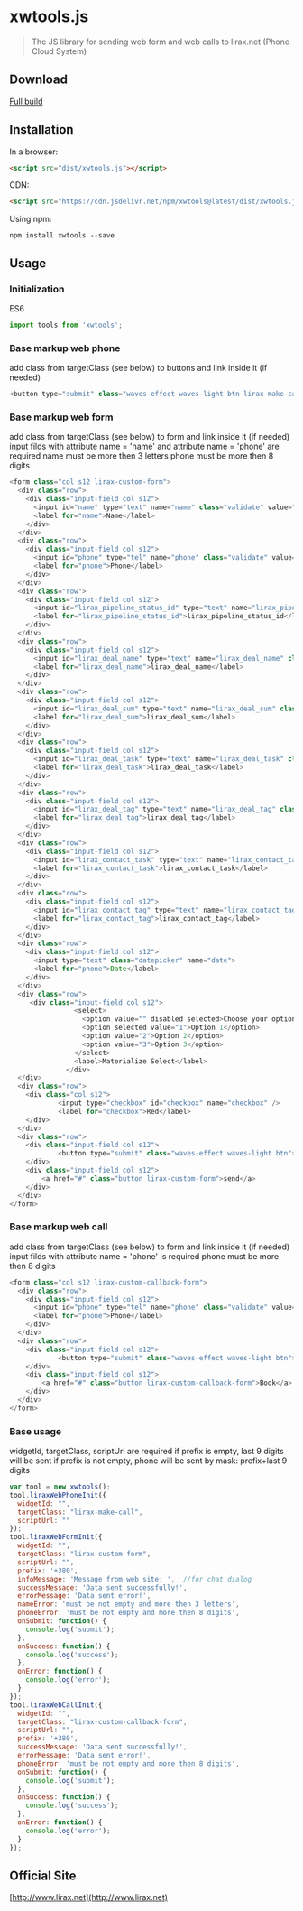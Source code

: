 # xwtools.js

> The JS library for sending web form and web calls to lirax.net (Phone Cloud System)


## Download

[Full build](https://cdn.jsdelivr.net/npm/xwtools@latest/dist/xwtools.js)


## Installation

In a browser:
```html
<script src="dist/xwtools.js"></script>
```

CDN:
```html
<script src="https://cdn.jsdelivr.net/npm/xwtools@latest/dist/xwtools.js"></script>
```

Using npm:
```shell
npm install xwtools --save
```

## Usage

### Initialization

ES6 
```js
import tools from 'xwtools';
```

### Base markup web phone
add class from targetClass (see below) to buttons and link inside it (if needed)

```js
<button type="submit" class="waves-effect waves-light btn lirax-make-call">Make Call</button>
```

### Base markup web form
add class from targetClass (see below) to form and link inside it (if needed)
input filds with attribute name = 'name' and attribute name = 'phone' are required
name must be more then 3 letters
phone must be more then 8 digits

```js
<form class="col s12 lirax-custom-form">
  <div class="row">
    <div class="input-field col s12">
      <input id="name" type="text" name="name" class="validate" value="">
      <label for="name">Name</label>
    </div>
  </div>
  <div class="row">
    <div class="input-field col s12">
      <input id="phone" type="tel" name="phone" class="validate" value="">
      <label for="phone">Phone</label>
    </div>
  </div>
  <div class="row">
    <div class="input-field col s12">
      <input id="lirax_pipeline_status_id" type="text" name="lirax_pipeline_status_id" class="validate" value="">
      <label for="lirax_pipeline_status_id">lirax_pipeline_status_id</label>
    </div>
  </div>
  <div class="row">
    <div class="input-field col s12">
      <input id="lirax_deal_name" type="text" name="lirax_deal_name" class="validate" value="">
      <label for="lirax_deal_name">lirax_deal_name</label>
    </div>
  </div>
  <div class="row">
    <div class="input-field col s12">
      <input id="lirax_deal_sum" type="text" name="lirax_deal_sum" class="validate" value="">
      <label for="lirax_deal_sum">lirax_deal_sum</label>
    </div>
  </div>
  <div class="row">
    <div class="input-field col s12">
      <input id="lirax_deal_task" type="text" name="lirax_deal_task" class="validate" value="">
      <label for="lirax_deal_task">lirax_deal_task</label>
    </div>
  </div>
  <div class="row">
    <div class="input-field col s12">
      <input id="lirax_deal_tag" type="text" name="lirax_deal_tag" class="validate" value="">
      <label for="lirax_deal_tag">lirax_deal_tag</label>
    </div>
  </div>
  <div class="row">
    <div class="input-field col s12">
      <input id="lirax_contact_task" type="text" name="lirax_contact_task" class="validate" value="">
      <label for="lirax_contact_task">lirax_contact_task</label>
    </div>
  </div>
  <div class="row">
    <div class="input-field col s12">
      <input id="lirax_contact_tag" type="text" name="lirax_contact_tag" class="validate" value="">
      <label for="lirax_contact_tag">lirax_contact_tag</label>
    </div>
  </div>
  <div class="row">
    <div class="input-field col s12">
      <input type="text" class="datepicker" name="date">
      <label for="phone">Date</label>
    </div>
  </div>
  <div class="row">
     <div class="input-field col s12">
                <select>
                  <option value="" disabled selected>Choose your option</option>
                  <option selected value="1">Option 1</option>
                  <option value="2">Option 2</option>
                  <option value="3">Option 3</option>
                </select>
                <label>Materialize Select</label>
              </div>
  </div>
  <div class="row">
    <div class="col s12">
            <input type="checkbox" id="checkbox" name="checkbox" />
            <label for="checkbox">Red</label>
    </div>
  </div>
  <div class="row">
    <div class="input-field col s12">
            <button type="submit" class="waves-effect waves-light btn"><i class="material-icons left">send</i>Send</button>
    </div>
    <div class="input-field col s12">
        <a href="#" class="button lirax-custom-form">send</a>
    </div>
  </div>
</form>
```
### Base markup web call
add class from targetClass (see below) to form and link inside it (if needed)
input filds with attribute name = 'phone' is required
phone must be more then 8 digits

```js
<form class="col s12 lirax-custom-callback-form">
  <div class="row">
    <div class="input-field col s12">
      <input id="phone" type="tel" name="phone" class="validate" value="">
      <label for="phone">Phone</label>
    </div>
  </div>
  <div class="row">
    <div class="input-field col s12">
            <button type="submit" class="waves-effect waves-light btn"><i class="material-icons left">send</i>Book the call</button>
    </div>
    <div class="input-field col s12">
        <a href="#" class="button lirax-custom-callback-form">Book</a>
    </div>
  </div>
</form>
```

### Base usage
widgetId, targetClass, scriptUrl are required
if prefix is empty, last 9 digits will be sent
if prefix is not empty, phone will be sent by mask: prefix+last 9 digits

```js
var tool = new xwtools();  
tool.liraxWebPhoneInit({
  widgetId: "",
  targetClass: "lirax-make-call",
  scriptUrl: ""
});
tool.liraxWebFormInit({
  widgetId: "",
  targetClass: "lirax-custom-form",
  scriptUrl: "",
  prefix: '+380',
  infoMessage: 'Message from web site: ',  //for chat dialog
  successMessage: 'Data sent successfully!',
  errorMessage: 'Data sent error!',
  nameError: 'must be not empty and more then 3 letters',
  phoneError: 'must be not empty and more then 8 digits',
  onSubmit: function() {
    console.log('submit');
  },
  onSuccess: function() {
    console.log('success');
  },
  onError: function() {
    console.log('error');
  }
});
tool.liraxWebCallInit({
  widgetId: "",
  targetClass: "lirax-custom-callback-form",
  scriptUrl: "",
  prefix: '+380',
  successMessage: 'Data sent successfully!',
  errorMessage: 'Data sent error!',
  phoneError: 'must be not empty and more then 8 digits',
  onSubmit: function() {
    console.log('submit');
  },
  onSuccess: function() {
    console.log('success');
  },
  onError: function() {
    console.log('error');
  }
});

```

## Official Site

[http://www.lirax.net](http://www.lirax.net)